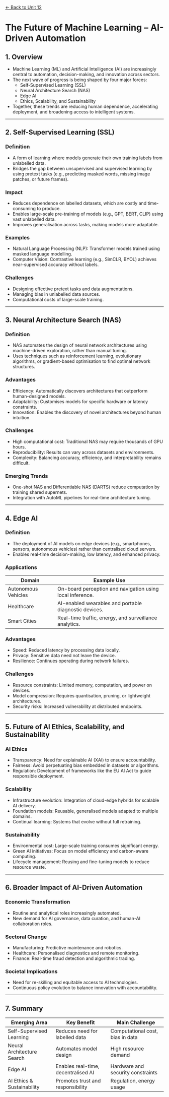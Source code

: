 [← Back to Unit 12](./)

# The Future of Machine Learning – AI-Driven Automation

## 1. Overview
- Machine Learning (ML) and Artificial Intelligence (AI) are increasingly central to automation, decision-making, and innovation across sectors.  
- The next wave of progress is being shaped by four major forces:  
  - Self-Supervised Learning (SSL)  
  - Neural Architecture Search (NAS)  
  - Edge AI  
  - Ethics, Scalability, and Sustainability  
- Together, these trends are reducing human dependence, accelerating deployment, and broadening access to intelligent systems.

---

## 2. Self-Supervised Learning (SSL)

### Definition
- A form of learning where models generate their own training labels from unlabelled data.  
- Bridges the gap between unsupervised and supervised learning by using pretext tasks (e.g., predicting masked words, missing image patches, or future frames).

### Impact
- Reduces dependence on labelled datasets, which are costly and time-consuming to produce.  
- Enables large-scale pre-training of models (e.g., GPT, BERT, CLIP) using vast unlabelled data.  
- Improves generalisation across tasks, making models more adaptable.

### Examples
- Natural Language Processing (NLP): Transformer models trained using masked language modelling.  
- Computer Vision: Contrastive learning (e.g., SimCLR, BYOL) achieves near-supervised accuracy without labels.

### Challenges
- Designing effective pretext tasks and data augmentations.  
- Managing bias in unlabelled data sources.  
- Computational costs of large-scale training.

---

## 3. Neural Architecture Search (NAS)

### Definition
- NAS automates the design of neural network architectures using machine-driven exploration, rather than manual tuning.  
- Uses techniques such as reinforcement learning, evolutionary algorithms, or gradient-based optimisation to find optimal network structures.

### Advantages
- Efficiency: Automatically discovers architectures that outperform human-designed models.  
- Adaptability: Customises models for specific hardware or latency constraints.  
- Innovation: Enables the discovery of novel architectures beyond human intuition.

### Challenges
- High computational cost: Traditional NAS may require thousands of GPU hours.  
- Reproducibility: Results can vary across datasets and environments.  
- Complexity: Balancing accuracy, efficiency, and interpretability remains difficult.

### Emerging Trends
- One-shot NAS and Differentiable NAS (DARTS) reduce computation by training shared supernets.  
- Integration with AutoML pipelines for real-time architecture tuning.

---

## 4. Edge AI

### Definition
- The deployment of AI models on edge devices (e.g., smartphones, sensors, autonomous vehicles) rather than centralised cloud servers.  
- Enables real-time decision-making, low latency, and enhanced privacy.

### Applications

| Domain | Example Use |
|---------|--------------|
| Autonomous Vehicles | On-board perception and navigation using local inference. |
| Healthcare | AI-enabled wearables and portable diagnostic devices. |
| Smart Cities | Real-time traffic, energy, and surveillance analytics. |

### Advantages
- Speed: Reduced latency by processing data locally.  
- Privacy: Sensitive data need not leave the device.  
- Resilience: Continues operating during network failures.

### Challenges
- Resource constraints: Limited memory, computation, and power on devices.  
- Model compression: Requires quantisation, pruning, or lightweight architectures.  
- Security risks: Increased vulnerability at distributed endpoints.

---

## 5. Future of AI Ethics, Scalability, and Sustainability

### AI Ethics
- Transparency: Need for explainable AI (XAI) to ensure accountability.  
- Fairness: Avoid perpetuating bias embedded in datasets or algorithms.  
- Regulation: Development of frameworks like the EU AI Act to guide responsible deployment.

### Scalability
- Infrastructure evolution: Integration of cloud-edge hybrids for scalable AI delivery.  
- Foundation models: Reusable, generalised models adapted to multiple domains.  
- Continual learning: Systems that evolve without full retraining.

### Sustainability
- Environmental cost: Large-scale training consumes significant energy.  
- Green AI initiatives: Focus on model efficiency and carbon-aware computing.  
- Lifecycle management: Reusing and fine-tuning models to reduce resource waste.

---

## 6. Broader Impact of AI-Driven Automation

### Economic Transformation
- Routine and analytical roles increasingly automated.  
- New demand for AI governance, data curation, and human-AI collaboration roles.

### Sectoral Change
- Manufacturing: Predictive maintenance and robotics.  
- Healthcare: Personalised diagnostics and remote monitoring.  
- Finance: Real-time fraud detection and algorithmic trading.

### Societal Implications
- Need for re-skilling and equitable access to AI technologies.  
- Continuous policy evolution to balance innovation with accountability.

---

## 7. Summary

| Emerging Area | Key Benefit | Main Challenge |
|----------------|--------------|----------------|
| Self-Supervised Learning | Reduces need for labelled data | Computational cost, bias in data |
| Neural Architecture Search | Automates model design | High resource demand |
| Edge AI | Enables real-time, decentralised AI | Hardware and security constraints |
| AI Ethics & Sustainability | Promotes trust and responsibility | Regulation, energy usage |
